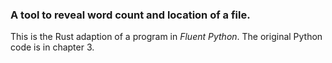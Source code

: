 ### A tool to reveal word count and location of a file.

This is the Rust adaption of a program in *Fluent Python*. The original Python code is in chapter 3.
